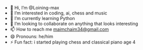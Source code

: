 - 👋 Hi, I’m @Loining-max
- 👀 I’m interested in coding, ai, chess and music 
- 🌱 I’m currently learning Python 
- 💞️ I’m looking to collaborate on anything that looks interesting 
- 📫 How to reach me maimchaim34@gmail.com
- 😄 Pronouns: he/him
- ⚡ Fun fact: i started playing chess and classical piano age 4

<!---
Loining-max/Loining-max is a ✨ special ✨ repository because its `README.md` (this file) appears on your GitHub profile.
You can click the Preview link to take a look at your changes.
--->
